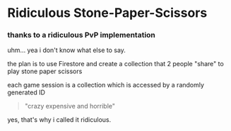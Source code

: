# Ridiculous Stone-Paper-Scissors

### thanks to a ridiculous PvP implementation

uhm... yea i don't know what else to say.

the plan is to use Firestore and create a collection that 2 people "share"
to play stone paper scissors

each game session is a collection which is accessed by a randomly generated ID

> "crazy expensive and horrible"

yes, that's why i called it ridiculous.
